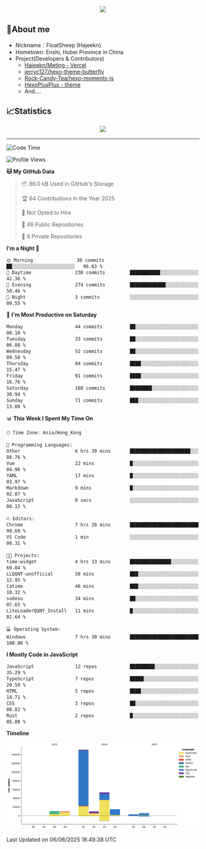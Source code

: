 <p align="center">
   <a href="https://git.io/typing-svg"><img src="https://readme-typing-svg.demolab.com?font=Fira+Code&pause=1000&color=F7DD11&center=true&vCenter=true&width=435&lines=Floating+in+the+clouds~;I'm+glad+to+meet+you+again" /></a>
</p>

## 🥱About me

- Nickname：FloatSheep (Hajeekn)
- Hometown: Enshi, Hubei Province in China
- Project(Developers & Contributors)
   - [Hajeekn/Meting - Vercel](https://github.com/hajeekn/vercel-meting)
   - [jerryc127/hexo-theme-butterfly](https://github.com/jerryc127/hexo-theme-butterfly)
   - [Rock-Candy-Tea/hexo-moments-js](https://github.com/Rock-Candy-Tea/hexo-moments-js)
   - [HexoPlusPlus - theme](https://github.com/HexoPlusPlus/HexoPlusPlus)
   - And....


## 📈Statistics

<div align="center">
<img src="https://github-readme-stats-git-masterrstaa-rickstaa.vercel.app/api?username=FloatSheep" />
</div>

---

<!--START_SECTION:waka-->
![Code Time](http://img.shields.io/badge/Code%20Time-374%20hrs%209%20mins-blue)

![Profile Views](http://img.shields.io/badge/Profile%20Views-0-blue)

**🐱 My GitHub Data** 

> 📦 86.0 kB Used in GitHub's Storage 
 > 
> 🏆 64 Contributions in the Year 2025
 > 
> 🚫 Not Opted to Hire
 > 
> 📜 46 Public Repositories 
 > 
> 🔑 8 Private Repositories 
 > 
**I'm a Night 🦉** 

```text
🌞 Morning                36 commits          ██░░░░░░░░░░░░░░░░░░░░░░░   06.63 % 
🌆 Daytime                230 commits         ███████████░░░░░░░░░░░░░░   42.36 % 
🌃 Evening                274 commits         █████████████░░░░░░░░░░░░   50.46 % 
🌙 Night                  3 commits           ░░░░░░░░░░░░░░░░░░░░░░░░░   00.55 % 
```
📅 **I'm Most Productive on Saturday** 

```text
Monday                   44 commits          ██░░░░░░░░░░░░░░░░░░░░░░░   08.10 % 
Tuesday                  33 commits          ██░░░░░░░░░░░░░░░░░░░░░░░   06.08 % 
Wednesday                52 commits          ██░░░░░░░░░░░░░░░░░░░░░░░   09.58 % 
Thursday                 84 commits          ████░░░░░░░░░░░░░░░░░░░░░   15.47 % 
Friday                   91 commits          ████░░░░░░░░░░░░░░░░░░░░░   16.76 % 
Saturday                 168 commits         ████████░░░░░░░░░░░░░░░░░   30.94 % 
Sunday                   71 commits          ███░░░░░░░░░░░░░░░░░░░░░░   13.08 % 
```


📊 **This Week I Spent My Time On** 

```text
🕑︎ Time Zone: Asia/Hong_Kong

💬 Programming Languages: 
Other                    6 hrs 39 mins       ██████████████████████░░░   88.76 % 
Vue                      22 mins             █░░░░░░░░░░░░░░░░░░░░░░░░   04.96 % 
YAML                     17 mins             █░░░░░░░░░░░░░░░░░░░░░░░░   03.97 % 
Markdown                 9 mins              █░░░░░░░░░░░░░░░░░░░░░░░░   02.07 % 
JavaScript               0 secs              ░░░░░░░░░░░░░░░░░░░░░░░░░   00.15 % 

🔥 Editors: 
Chrome                   7 hrs 28 mins       █████████████████████████   99.69 % 
VS Code                  1 min               ░░░░░░░░░░░░░░░░░░░░░░░░░   00.31 % 

🐱‍💻 Projects: 
time-widget              4 hrs 33 mins       ███████████████░░░░░░░░░░   60.84 % 
LLQQNT-unofficial        58 mins             ███░░░░░░░░░░░░░░░░░░░░░░   12.95 % 
Catime                   46 mins             ███░░░░░░░░░░░░░░░░░░░░░░   10.32 % 
sodesu                   34 mins             ██░░░░░░░░░░░░░░░░░░░░░░░   07.65 % 
LiteLoaderQQNT_Install   11 mins             █░░░░░░░░░░░░░░░░░░░░░░░░   02.64 % 

💻 Operating System: 
Windows                  7 hrs 30 mins       █████████████████████████   100.00 % 
```

**I Mostly Code in JavaScript** 

```text
JavaScript               12 repos            █████████░░░░░░░░░░░░░░░░   35.29 % 
TypeScript               7 repos             █████░░░░░░░░░░░░░░░░░░░░   20.59 % 
HTML                     5 repos             ████░░░░░░░░░░░░░░░░░░░░░   14.71 % 
CSS                      3 repos             ██░░░░░░░░░░░░░░░░░░░░░░░   08.82 % 
Rust                     2 repos             █░░░░░░░░░░░░░░░░░░░░░░░░   05.88 % 
```



**Timeline**

![Lines of Code chart](https://raw.githubusercontent.com/FloatSheep/FloatSheep/main/assets/bar_graph.png)


 Last Updated on 06/06/2025 18:49:38 UTC
<!--END_SECTION:waka-->

